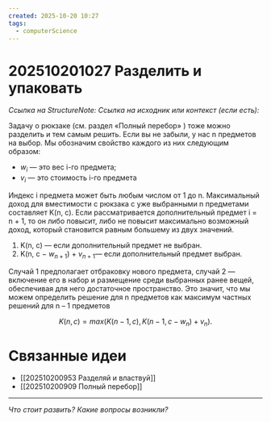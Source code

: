 ```yaml
---
created: 2025-10-20 10:27
tags:
  - computerScience
---
```

# 202510201027 Разделить и упаковать

*Ссылка на StructureNote:* 
*Ссылка на исходник или контекст (если есть):* 

Задачу о рюкзаке (см. раздел «Полный перебор» ) тоже можно разделить и тем самым решить. Если вы не забыли, у нас n предметов на выбор. Мы обозначим свойство каждого из них следующим образом:

- $w_i$ — это вес i-го предмета; 
- $v_i$ — это стоимость i-го предмета

Индекс i предмета может быть любым числом от 1 до n. Максимальный доход для вместимости c рюкзака с уже выбранными n предметами составляет K(n, c). Если рассматривается дополнительный предмет i = n + 1, то он либо повысит, либо не повысит максимально возможный доход, который становится равным большему из двух значений.

1. K(n, c) — если дополнительный предмет не выбран. 
2. K(n, c − $w_{n+1}$) + $v_{n+1}$— если дополнительный предмет выбран.

Случай 1 предполагает отбраковку нового предмета, случай 2 — включение его в набор и размещение среди выбранных ранее вещей, обеспечивая для него достаточное пространство. Это значит, что мы можем определить решение для n предметов как максимум частных решений для n – 1 предметов

$$K(n, c) = max (K(n − 1, c), K(n − 1, c − w_n) + v_n).$$


# Связанные идеи

- [[202510200953 Разделяй и властвуй]]
- [[202510200909 Полный перебор]]
---

*Что стоит развить? Какие вопросы возникли?*
